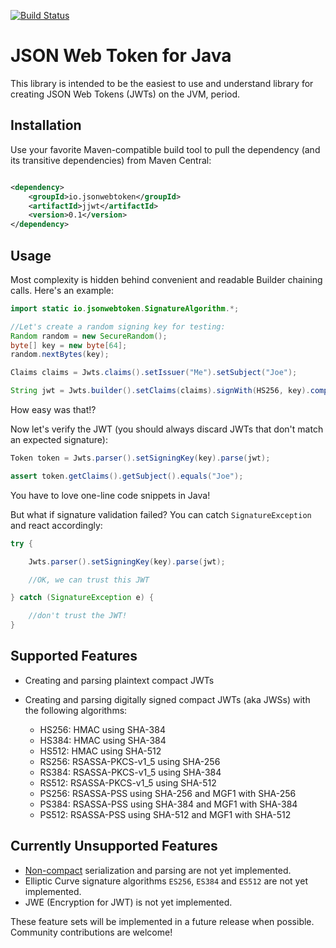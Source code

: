 [![Build Status](https://travis-ci.org/jwtk/jjwt.svg?branch=master)](https://travis-ci.org/jwtk/jjwt)

# JSON Web Token for Java

This library is intended to be the easiest to use and understand library for creating JSON Web Tokens (JWTs) on the JVM, period.

## Installation

Use your favorite Maven-compatible build tool to pull the dependency (and its transitive dependencies) from Maven Central:

```xml

<dependency>
    <groupId>io.jsonwebtoken</groupId>
    <artifactId>jjwt</artifactId>
    <version>0.1</version>
</dependency>
```

## Usage

Most complexity is hidden behind convenient and readable Builder chaining calls.  Here's an example:

```java
import static io.jsonwebtoken.SignatureAlgorithm.*;

//Let's create a random signing key for testing:
Random random = new SecureRandom();
byte[] key = new byte[64];
random.nextBytes(key);

Claims claims = Jwts.claims().setIssuer("Me").setSubject("Joe");

String jwt = Jwts.builder().setClaims(claims).signWith(HS256, key).compact();
```

How easy was that!?

Now let's verify the JWT (you should always discard JWTs that don't match an expected signature):

```java
Token token = Jwts.parser().setSigningKey(key).parse(jwt);

assert token.getClaims().getSubject().equals("Joe");
```

You have to love one-line code snippets in Java!

But what if signature validation failed?  You can catch `SignatureException` and react accordingly:

```java
try {

    Jwts.parser().setSigningKey(key).parse(jwt);

    //OK, we can trust this JWT

} catch (SignatureException e) {

    //don't trust the JWT!
}
```

## Supported Features

* Creating and parsing plaintext compact JWTs

* Creating and parsing digitally signed compact JWTs (aka JWSs) with the following algorithms:
    * HS256: HMAC using SHA-384
    * HS384: HMAC using SHA-384
    * HS512: HMAC using SHA-512
    * RS256: RSASSA-PKCS-v1_5 using SHA-256
    * RS384: RSASSA-PKCS-v1_5 using SHA-384
    * RS512: RSASSA-PKCS-v1_5 using SHA-512
    * PS256: RSASSA-PSS using SHA-256 and MGF1 with SHA-256
    * PS384: RSASSA-PSS using SHA-384 and MGF1 with SHA-384
    * PS512: RSASSA-PSS using SHA-512 and MGF1 with SHA-512

## Currently Unsupported Features

* [Non-compact](https://tools.ietf.org/html/draft-ietf-jose-json-web-signature-31#section-7.2) serialization and parsing are not yet implemented.
* Elliptic Curve signature algorithms `ES256`, `ES384` and `ES512` are not yet implemented.
* JWE (Encryption for JWT) is not yet implemented.

These feature sets will be implemented in a future release when possible.  Community contributions are welcome!
